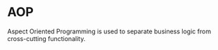 # AOP

Aspect Oriented Programming is used to separate business logic from cross-cutting functionality.